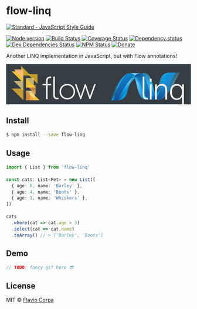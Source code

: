 # flow-linq

[![Standard - JavaScript Style Guide](https://cdn.rawgit.com/feross/standard/master/badge.svg)](https://github.com/feross/standard)

[![Node version](https://img.shields.io/node/v/flow-linq.svg?style=flat-square)](https://www.npmjs.org/package/flow-linq)
[![Build Status](https://img.shields.io/travis/kutyel/flow-linq/master.svg?style=flat-square)](https://travis-ci.org/kutyel/flow-linq)
[![Coverage Status](https://img.shields.io/coveralls/kutyel/flow-linq.svg?style=flat-square)](https://coveralls.io/github/kutyel/flow-linq)
[![Dependency status](https://img.shields.io/david/kutyel/flow-linq.svg?style=flat-square)](https://david-dm.org/kutyel/flow-linq)
[![Dev Dependencies Status](https://img.shields.io/david/dev/kutyel/flow-linq.svg?style=flat-square)](https://david-dm.org/kutyel/flow-linq#info=devDependencies)
[![NPM Status](https://img.shields.io/npm/dm/flow-linq.svg?style=flat-square)](https://www.npmjs.org/package/flow-linq)
[![Donate](https://img.shields.io/badge/donate-paypal-blue.svg?style=flat-square)](https://paypal.me/flaviocorpa)

Another LINQ implementation in JavaScript, but with Flow annotations!

[![flow-linq](https://raw.githubusercontent.com/kutyel/flow-linq/master/flow-linq.png)](https://flow.org/en/)

## Install
```sh
$ npm install --save flow-linq
```
## Usage
```ts
import { List } from 'flow-linq'

const cats: List<Pet> = new List([
  { age: 8, name: 'Barley' },
  { age: 4, name: 'Boots' },
  { age: 1, name: 'Whiskers' },
])

cats
  .where(cat => cat.age > 3)
  .select(cat => cat.name)
  .toArray() // > ['Barley', 'Boots']
```
## Demo
```ts
// TODO: fancy gif here 😎
```
## License

MIT © [Flavio Corpa](http://flaviocorpa.com)
